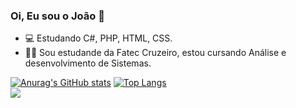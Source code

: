 ### Oi, Eu sou o João 👋

- 💻 Estudando C#, PHP, HTML, CSS.
- 🧑🏼 Sou estudande da Fatec Cruzeiro, estou cursando Análise e desenvolvimento de Sistemas.

[![Anurag's GitHub stats](https://github-readme-stats.vercel.app/api?username=JRC-Capucho&theme=vision-friendly-dark&count_private=true&show_icons=true&locale=pt-BR)](https://github.com/JRC-Capucho)
[![Top Langs](https://github-readme-stats.vercel.app/api/top-langs/?username=JRC-Capucho&theme=vision-friendly-dark&layout=compact)](https://github.com/JRC-Capucho)
<br>
<a href="https://www.linkedin.com/in/jo%C3%A3o-roberto-c-capucho-545054236" target="_blank"><img src="https://img.shields.io/badge/LinkedIn-0077B5?style=for-the-badge&logo=linkedin&logoColor=white" target="_blank"></a>
